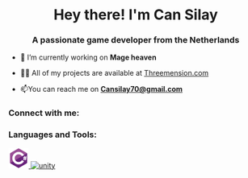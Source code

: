 <h1 align="center">Hey there! I'm Can Silay</h1>
<h3 align="center">A passionate game developer from the Netherlands</h3>

- 🔭 I’m currently working on **Mage heaven**

- 👨‍💻 All of my projects are available at [Threemension.com](Threemension.com)

- 📫You can reach me on **Cansilay70@gmail.com**

<h3 align="left">Connect with me:</h3>
<p align="left">
</p>

<h3 align="left">Languages and Tools:</h3>
<p align="left"> <a href="https://www.w3schools.com/cs/" target="_blank" rel="noreferrer"> <img src="https://raw.githubusercontent.com/devicons/devicon/master/icons/csharp/csharp-original.svg" alt="csharp" width="40" height="40"/> </a> <a href="https://unity.com/" target="_blank" rel="noreferrer"> <img src="https://www.vectorlogo.zone/logos/unity3d/unity3d-icon.svg" alt="unity" width="40" height="40"/> </a> </p>
